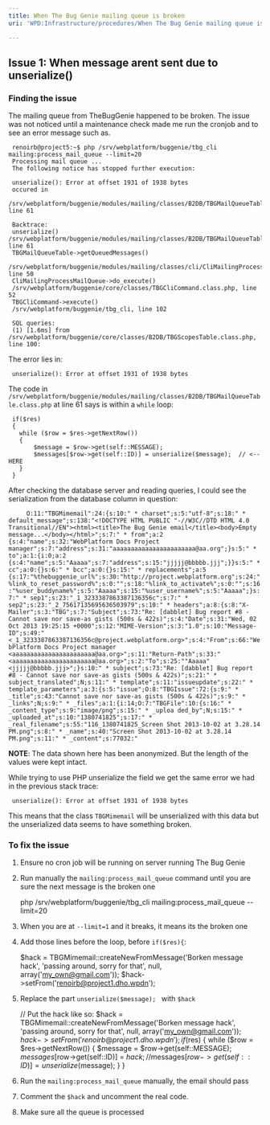 ```yaml
---
title: When The Bug Genie mailing queue is broken
uri: 'WPD:Infrastructure/procedures/When The Bug Genie mailing queue is broken'

---
```

## <span>Issue 1: When message arent sent due to unserialize()</span>

### <span>Finding the issue</span>

The mailing queue from TheBugGenie happened to be broken. The issue was not noticed until a maintenance check made me run the cronjob and to see an error message such as.

     renoirb@project5:~$ php /srv/webplatform/buggenie/tbg_cli mailing:process_mail_queue --limit=20
     Processing mail queue ...
     The following notice has stopped further execution:

     unserialize(): Error at offset 1931 of 1938 bytes
     occured in
     /srv/webplatform/buggenie/modules/mailing/classes/B2DB/TBGMailQueueTable.class.php, line 61

     Backtrace:
     unserialize() /srv/webplatform/buggenie/modules/mailing/classes/B2DB/TBGMailQueueTable.class.php, line 61
     TBGMailQueueTable->getQueuedMessages()
     /srv/webplatform/buggenie/modules/mailing/classes/cli/CliMailingProcessMailQueue.class.php, line 50
     CliMailingProcessMailQueue->do_execute()
     /srv/webplatform/buggenie/core/classes/TBGCliCommand.class.php, line 52
     TBGCliCommand->execute()
     /srv/webplatform/buggenie/tbg_cli, line 102

     SQL queries:
     (1) [1.6ms] from /srv/webplatform/buggenie/core/classes/B2DB/TBGScopesTable.class.php, line 100:

The error lies in:

     unserialize(): Error at offset 1931 of 1938 bytes

The code in `/srv/webplatform/buggenie/modules/mailing/classes/B2DB/TBGMailQueueTable.class.php` at line 61 says is within a `while` loop:

     if($res)
     {
       while ($row = $res->getNextRow())
       {
           $message = $row->get(self::MESSAGE);
           $messages[$row->get(self::ID)] = unserialize($message);  // <-- HERE
       }
     }

After checking the database server and reading queries, I could see the serialization from the database column in question:

`     O:11:"TBGMimemail":24:{s:10:" * charset";s:5:"utf-8";s:18:" * default_message";s:138:"<!DOCTYPE HTML PUBLIC "-//W3C//DTD HTML 4.0 Transitional//EN"><html><title>The Bug Genie email</title><body>Empty message...</body></html>";s:7:" * from";a:2 {s:4:"name";s:32:"WebPlatform Docs Project manager";s:7:"address";s:31:"aaaaaaaaaaaaaaaaaaaaaaa@aa.org";}s:5:" * to";a:1:{i:0;a:2 {s:4:"name";s:5:"Aaaaa";s:7:"address";s:15:"jjjjj@bbbbb.jjj";}}s:5:" * cc";a:0:{}s:6:" * bcc";a:0:{}s:15:" * replacements";a:5 {s:17:"%thebuggenie_url%";s:30:"http://project.webplatform.org";s:24:"%link_to_reset_password%";s:0:"";s:18:"%link_to_activate%";s:0:"";s:16:"%user_buddyname%";s:5:"Aaaaa";s:15:"%user_username%";s:5:"Aaaaa";}s:7:" * sep1";s:23:"_1_3233387863387136356c";s:7:" * sep2";s:23:"_2_75617135695636503979";s:10:" * headers";a:8:{s:8:"X-Mailer";s:3:"TBG";s:7:"Subject";s:73:"Re: [dabblet] Bug report #8 - Cannot save nor save-as gists (500s & 422s)";s:4:"Date";s:31:"Wed, 02 Oct 2013 19:25:15 +0000";s:12:"MIME-Version";s:3:"1.0";s:10:"Message-ID";s:49:"<_1_3233387863387136356c@project.webplatform.org>";s:4:"From";s:66:"WebPlatform Docs Project manager <aaaaaaaaaaaaaaaaaaaaaaa@aa.org>";s:11:"Return-Path";s:33:"<aaaaaaaaaaaaaaaaaaaaaaa@aa.org>";s:2:"To";s:25:""Aaaaa" <jjjjj@bbbbb.jjj>";}s:10:" * subject";s:73:"Re: [dabblet] Bug report #8 - Cannot save nor save-as gists (500s & 422s)";s:21:" * subject_translated";N;s:11:" * template";s:11:"issueupdate";s:22:" * template_parameters";a:3:{s:5:"issue";O:8:"TBGIssue":72:{s:9:" * _title";s:43:"Cannot save nor save-as gists (500s & 422s)";s:9:" * _links";N;s:9:" * _files";a:1:{i:14;O:7:"TBGFile":10:{s:16:" * _content_type";s:9:"image/png";s:15:" * _uploa ded_by";N;s:15:" * _uploaded_at";s:10:"1380741825";s:17:" * _real_filename";s:55:"116_1380741825_Screen Shot 2013-10-02 at 3.28.14 PM.png";s:8:" * _name";s:40:"Screen Shot 2013-10-02 at 3.28.14 PM.png";s:11:" * _content";s:77032:"`

**NOTE**: The data shown here has been anonymized. But the length of the values were kept intact.

While trying to use PHP unserialize the field we get the same error we had in the previous stack trace:

     unserialize(): Error at offset 1931 of 1938 bytes

This means that the class `TBGMimemail` will be unserialized with this data but the unserialized data seems to have something broken.

### <span>To fix the issue</span>

1.  Ensure no cron job will be running on server running The Bug Genie
2.  Run manually the `mailing:process_mail_queue` command until you are sure the next message is the broken one

       php /srv/webplatform/buggenie/tbg_cli mailing:process_mail_queue --limit=20

1.  When you are at `--limit=1` and it breaks, it means its the broken one
2.  Add those lines before the loop, before `if($res){`:

       $hack = TBGMimemail::createNewFromMessage('Borken message hack', 'passing around, sorry for that', null, array('my_own@gmail.com'));
       $hack->setFrom('renoirb@project1.dho.wpdn');

1.  Replace the part `unserialize($message); ` with `$hack`

     // Put the hack like so:
     $hack = TBGMimemail::createNewFromMessage('Borken message hack', 'passing around, sorry for that', null, array('my_own@gmail.com'));
     $hack->setFrom('renoirb@project1.dho.wpdn');
     if($res)
     {
       while ($row = $res->getNextRow())
       {
           $message = $row->get(self::MESSAGE);
           $messages[$row->get(self::ID)] = $hack;
           //$messages[$row->get(self::ID)] = unserialize($message);
       }
     }

1.  Run the `mailing:process_mail_queue` manually, the email should pass
2.  Comment the `$hack` and uncomment the real code.
3.  Make sure all the queue is processed
